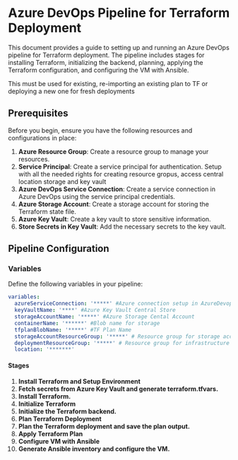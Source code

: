 # Azure DevOps Pipeline for Terraform Deployment

This document provides a guide to setting up and running an Azure DevOps pipeline for Terraform deployment. The pipeline includes stages for installing Terraform, initializing the backend, planning, applying the Terraform configuration, and configuring the VM with Ansible.

This must be used for existing, re-importing an existing plan to TF or deploying a new one for fresh deployments

## Prerequisites

Before you begin, ensure you have the following resources and configurations in place:

1. **Azure Resource Group**: Create a resource group to manage your resources.
2. **Service Principal**: Create a service principal for authentication. Setup with all the needed rights for creating resource gropus, access central location storage and key vault
3. **Azure DevOps Service Connection**: Create a service connection in Azure DevOps using the service principal credentials.
4. **Azure Storage Account**: Create a storage account for storing the Terraform state file.
5. **Azure Key Vault**: Create a key vault to store sensitive information.
6. **Store Secrets in Key Vault**: Add the necessary secrets to the key vault.

## Pipeline Configuration

### Variables

Define the following variables in your pipeline:

```yaml
variables:
  azureServiceConnection: '*****' #Azure connection setup in AzureDevops and Azure
  keyVaultName: '****' #Azure Key Vault Central Store
  storageAccountName: '*****' #Azure Storage Cental Account
  containerName: '******' #Blob name for storage
  tfplanBlobName: '*****' #TF Plan Name
  storageAccountResourceGroup: '*****' # Resource group for storage account
  deploymentResourceGroup: '*****' # Resource group for infrastructure deployment
  location: '*******'
```
#### Stages
1. **Install Terraform and Setup Environment**
2. **Fetch secrets from Azure Key Vault and generate terraform.tfvars.**
3. **Install Terraform.**
4. **Initialize Terraform**
5. **Initialize the Terraform backend.**
6. **Plan Terraform Deployment**
7. **Plan the Terraform deployment and save the plan output.**
8. **Apply Terraform Plan**
9. **Configure VM with Ansible**
10. **Generate Ansible inventory and configure the VM.**


